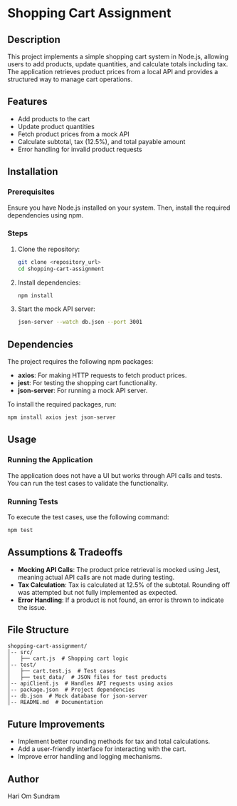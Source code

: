 # Shopping Cart Assignment

## Description
This project implements a simple shopping cart system in Node.js, allowing users to add products, update quantities, and calculate totals including tax. The application retrieves product prices from a local API and provides a structured way to manage cart operations.

## Features
- Add products to the cart
- Update product quantities
- Fetch product prices from a mock API
- Calculate subtotal, tax (12.5%), and total payable amount
- Error handling for invalid product requests

## Installation
### Prerequisites
Ensure you have Node.js installed on your system. Then, install the required dependencies using npm.

### Steps
1. Clone the repository:
   ```sh
   git clone <repository_url>
   cd shopping-cart-assignment
   ```
2. Install dependencies:
   ```sh
   npm install
   ```
3. Start the mock API server:
   ```sh
   json-server --watch db.json --port 3001
   ```

## Dependencies
The project requires the following npm packages:
- **axios**: For making HTTP requests to fetch product prices.
- **jest**: For testing the shopping cart functionality.
- **json-server**: For running a mock API server.

To install the required packages, run:
```sh
npm install axios jest json-server
```

## Usage
### Running the Application
The application does not have a UI but works through API calls and tests. You can run the test cases to validate the functionality.

### Running Tests
To execute the test cases, use the following command:
```sh
npm test
```

## Assumptions & Tradeoffs
- **Mocking API Calls**: The product price retrieval is mocked using Jest, meaning actual API calls are not made during testing.
- **Tax Calculation**: Tax is calculated at 12.5% of the subtotal. Rounding off was attempted but not fully implemented as expected.
- **Error Handling**: If a product is not found, an error is thrown to indicate the issue.

## File Structure
```
shopping-cart-assignment/
│-- src/
│   ├── cart.js  # Shopping cart logic
│-- test/
│   ├── cart.test.js  # Test cases
│   ├── test_data/  # JSON files for test products
│-- apiClient.js  # Handles API requests using axios
│-- package.json  # Project dependencies
│-- db.json  # Mock database for json-server
│-- README.md  # Documentation
```

## Future Improvements
- Implement better rounding methods for tax and total calculations.
- Add a user-friendly interface for interacting with the cart.
- Improve error handling and logging mechanisms.

## Author
Hari Om Sundram

